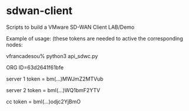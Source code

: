 # sdwan-client

Scripts to build a VMware SD-WAN Client LAB/Demo

Example of usage: (these tokens are needed to active the corresponding nodes:

vfrancadesou% python3 api_sdwc.py

ORG ID=63d2641f61bfe

server 1 token = bm(...)MWJmZ2MTVub

server 2 token = bml(...)WQ1bmF2YTV

cc token       = bml(...)odjc2YjBmO
